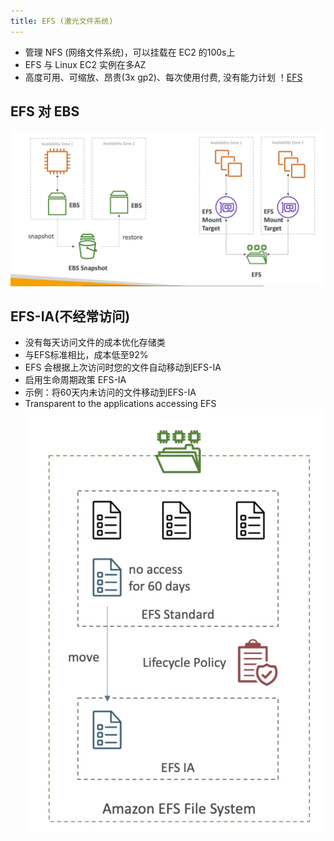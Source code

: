 ```yaml
---
title: EFS (激光文件系统)
---
```


- 管理 NFS (网络文件系统)，可以挂载在 EC2 的100s上
- EFS 与 Linux EC2 实例在多AZ
- 高度可用、可缩放、昂贵(3x gp2)、每次使用付费, 没有能力计划
  ！[EFS](./EFS.png)

## EFS 对 EBS

![EFS vs EBS](./EFS-EBS.png)

## EFS-IA(不经常访问)

- 没有每天访问文件的成本优化存储类
- 与EFS标准相比，成本低至92%
- EFS 会根据上次访问时您的文件自动移动到EFS-IA
- 启用生命周期政策 EFS-IA
- 示例：将60天内未访问的文件移动到EFS-IA
- Transparent to the applications accessing EFS
  ![EFS-IA](./EFS-IA.png)
